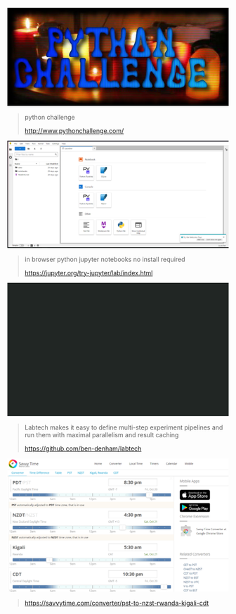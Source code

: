 ![](useful_sites_media\python_challenge_logo.jpg)
> python challenge
>  
> http://www.pythonchallenge.com/

![jupyter_lite_img.png](useful_sites_media%2Fjupyter_lite_img.png)
> in browser python jupyter notebooks no install required
> 
> https://jupyter.org/try-jupyter/lab/index.html

![ben-denham_labtech.gif](useful_sites_media%2Fben-denham_labtech.gif)
> Labtech makes it easy to define multi-step experiment pipelines and run them with maximal parallelism and result caching
> 
> https://github.com/ben-denham/labtech

![savvytime.com.png](useful_sites_media%2Fsavvytime.com.png)
> https://savvytime.com/converter/pst-to-nzst-rwanda-kigali-cdt
> 
> 

